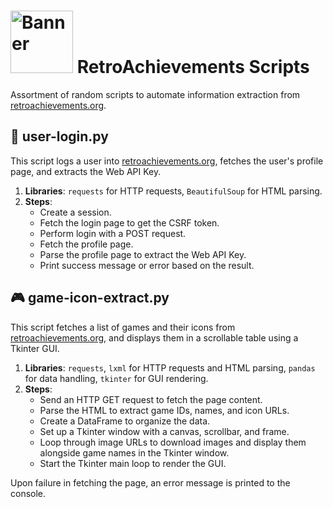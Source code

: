 <h1>
  <img src="https://static.retroachievements.org/assets/images/ra-icon.webp" width="100" alt="Banner">
  RetroAchievements Scripts
</h1>

Assortment of random scripts to automate information extraction from [retroachievements.org](https://retroachievements.org/).

## :key: user-login.py

This script logs a user into [retroachievements.org](https://retroachievements.org/), fetches the user's profile page, and extracts the Web API Key.

1. **Libraries**: `requests` for HTTP requests, `BeautifulSoup` for HTML parsing.
2. **Steps**:
   - Create a session.
   - Fetch the login page to get the CSRF token.
   - Perform login with a POST request.
   - Fetch the profile page.
   - Parse the profile page to extract the Web API Key.
   - Print success message or error based on the result.

## :video_game: game-icon-extract.py

This script fetches a list of games and their icons from [retroachievements.org](https://retroachievements.org/), and displays them in a scrollable table using a Tkinter GUI.

1. **Libraries**: `requests`, `lxml` for HTTP requests and HTML parsing, `pandas` for data handling, `tkinter` for GUI rendering.
2. **Steps**:
   - Send an HTTP GET request to fetch the page content.
   - Parse the HTML to extract game IDs, names, and icon URLs.
   - Create a DataFrame to organize the data.
   - Set up a Tkinter window with a canvas, scrollbar, and frame.
   - Loop through image URLs to download images and display them alongside game names in the Tkinter window.
   - Start the Tkinter main loop to render the GUI.

Upon failure in fetching the page, an error message is printed to the console.
